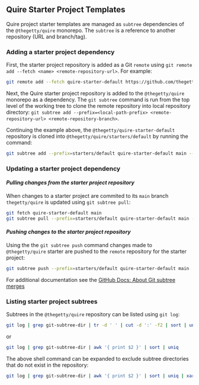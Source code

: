 ## Quire Starter Project Templates

Quire project starter templates are managed as `subtree` dependencies of the `@thegetty/quire` monorepo. The `subtree` is a reference to another repository (URL and branch/tag).

### Adding a starter project dependency

First, the starter project repository is added as a Git `remote` using
`git remote add --fetch <name> <remote-repository-url>`. For example:

```sh
git remote add --fetch quire-starter-default https://github.com/thegetty/quire-starter-default.git
```

Next, the Quire starter project repository is added to the `@thegetty/quire` monorepo as a dependency. The `git subtree` command is run from the top level of the working tree to clone the remote repository into local repository directory: `git subtree add --prefix=<local-path-prefix> <remote-repository-url> <remote-repository-branch>`.

Continuing the example above, the `@thegetty/quire-starter-default` repository is cloned into `@thegetty/quire/starters/default` by running the command:

```sh
git subtree add --prefix=starters/default quire-starter-default main --squash
```

### Updating a starter project dependency

#### _Pulling changes from the starter project repository_

When changes to a starter project are commited to its `main` branch `thegetty/quire` is updated using `git subtree pull`:

```sh
git fetch quire-starter-default main
git subtree pull --prefix=starters/default quire-starter-default main --squash
```

#### _Pushing changes to the starter project repository_

Using the the `git subtree push` command changes made to `@thegetty/quire` starter are pushed to the `remote` repository for the starter project:

```sh
git subtree push --prefix=starters/default quire-starter-default main
```

For additional documentation see the [GitHub Docs: About Git subtree merges](https://docs.github.com/en/get-started/using-git/about-git-subtree-merges)


### Listing starter project subtrees

Subtrees in the `@thegetty/quire` repository can be listed using `git log`:

```sh
git log | grep git-subtree-dir | tr -d ' ' | cut -d ':' -f2 | sort | uniq
```

or

```sh
git log | grep git-subtree-dir | awk '{ print $2 }' | sort | uniq
```

The above shell command can be expanded to exclude subtree directories that do not exist in the repository:

```sh
git log | grep git-subtree-dir | awk '{ print $2 }' | sort | uniq | xargs -I {} bash -c 'if [ -d $(git rev-parse --show-toplevel)/{} ] ; then echo {}; fi'
```
